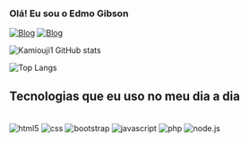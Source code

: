 ### Olá! Eu sou o Edmo Gibson 

[![Blog](https://img.shields.io/badge/LinkedIn-0077B5?style=for-the-badge&logo=linkedin&logoColor=white)](https://www.linkedin.com/in/edmogc/)
[![Blog](https://img.shields.io/badge/Instagram-E4405F?style=for-the-badge&logo=instagram&logoColor=white)](https://www.instagram.com/edmogibson/)

![Kamiouji1 GitHub stats](https://github-readme-stats.vercel.app/api?username=kamiouji1&show_icons=true&theme=radical)

![Top Langs](https://github-readme-stats.vercel.app/api/top-langs/?username=kamiouji1&layout=compact)

## Tecnologias que eu uso no meu dia a dia

<div style="display: inline_block"><br/>
    <img align="center" alt="html5" src="https://img.shields.io/badge/HTML5-E34F26?style=for-the-badge&logo=html5&logoColor=white"/>
    <img align="center" alt="css" src="https://img.shields.io/badge/CSS-239120?&style=for-the-badge&logo=css3&logoColor=white"/>
    <img align="center" alt="bootstrap" src="https://img.shields.io/badge/Bootstrap-563D7C?style=for-the-badge&logo=bootstrap&logoColor=white"/>
    <img align="center" alt="javascript" src="https://img.shields.io/badge/JavaScript-F7DF1E?style=for-the-badge&logo=javascript&logoColor=black"/>
    <img align="center" alt="php" src="https://img.shields.io/badge/PHP-777BB4?style=for-the-badge&logo=php&logoColor=white"/>
    <img align="center" alt="node.js" src="https://img.shields.io/badge/Node.js-43853D?style=for-the-badge&logo=node.js&logoColor=white"/>
</div>
